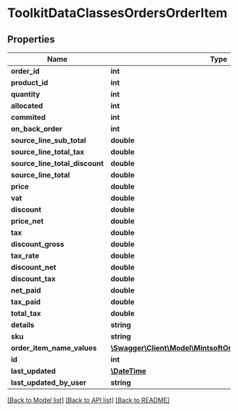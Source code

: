 # ToolkitDataClassesOrdersOrderItem

## Properties
Name | Type | Description | Notes
------------ | ------------- | ------------- | -------------
**order_id** | **int** |  | [optional] 
**product_id** | **int** |  | [optional] 
**quantity** | **int** |  | [optional] 
**allocated** | **int** |  | [optional] 
**commited** | **int** |  | [optional] 
**on_back_order** | **int** |  | [optional] 
**source_line_sub_total** | **double** |  | [optional] 
**source_line_total_tax** | **double** |  | [optional] 
**source_line_total_discount** | **double** |  | [optional] 
**source_line_total** | **double** |  | [optional] 
**price** | **double** |  | [optional] 
**vat** | **double** |  | [optional] 
**discount** | **double** |  | [optional] 
**price_net** | **double** |  | [optional] 
**tax** | **double** |  | [optional] 
**discount_gross** | **double** |  | [optional] 
**tax_rate** | **double** |  | [optional] 
**discount_net** | **double** |  | [optional] 
**discount_tax** | **double** |  | [optional] 
**net_paid** | **double** |  | [optional] 
**tax_paid** | **double** |  | [optional] 
**total_tax** | **double** |  | [optional] 
**details** | **string** |  | [optional] 
**sku** | **string** |  | [optional] 
**order_item_name_values** | [**\Swagger\Client\Model\MintsoftOrdersOrderItemNameValue[]**](ToolkitDataClassesOrdersOrderItemNameValue.md) |  | [optional] 
**id** | **int** |  | [optional] 
**last_updated** | [**\DateTime**](\DateTime.md) |  | [optional] 
**last_updated_by_user** | **string** |  | [optional] 

[[Back to Model list]](../README.md#documentation-for-models) [[Back to API list]](../README.md#documentation-for-api-endpoints) [[Back to README]](../README.md)


